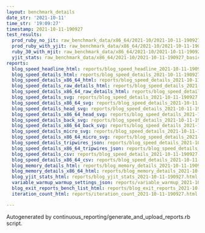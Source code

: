 ```yaml
---
layout: benchmark_details
date_str: '2021-10-11'
time_str: '19:09:27'
timestamp: 2021-10-11-190927
test_results:
  prod_ruby_no_jit: raw_benchmark_data/x86_64/2021-10/2021-10-11-190927_basic_benchmark_prod_ruby_no_jit.json
  prod_ruby_with_yjit: raw_benchmark_data/x86_64/2021-10/2021-10-11-190927_basic_benchmark_prod_ruby_with_yjit.json
  ruby_30_with_mjit: raw_benchmark_data/x86_64/2021-10/2021-10-11-190927_basic_benchmark_ruby_30_with_mjit.json
  yjit_stats: raw_benchmark_data/x86_64/2021-10/2021-10-11-190927_basic_benchmark_yjit_stats.json
reports:
  blog_speed_headline_html: reports/blog_speed_headline_2021-10-11-190927.html
  blog_speed_details_html: reports/blog_speed_details_2021-10-11-190927.html
  blog_speed_details_x86_64_html: reports/blog_speed_details_2021-10-11-190927.x86_64.html
  blog_speed_details_raw_details_html: reports/blog_speed_details_2021-10-11-190927.raw_details.html
  blog_speed_details_x86_64_raw_details_html: reports/blog_speed_details_2021-10-11-190927.x86_64.raw_details.html
  blog_speed_details_svg: reports/blog_speed_details_2021-10-11-190927.svg
  blog_speed_details_x86_64_svg: reports/blog_speed_details_2021-10-11-190927.x86_64.svg
  blog_speed_details_head_svg: reports/blog_speed_details_2021-10-11-190927.head.svg
  blog_speed_details_x86_64_head_svg: reports/blog_speed_details_2021-10-11-190927.x86_64.head.svg
  blog_speed_details_back_svg: reports/blog_speed_details_2021-10-11-190927.back.svg
  blog_speed_details_x86_64_back_svg: reports/blog_speed_details_2021-10-11-190927.x86_64.back.svg
  blog_speed_details_micro_svg: reports/blog_speed_details_2021-10-11-190927.micro.svg
  blog_speed_details_x86_64_micro_svg: reports/blog_speed_details_2021-10-11-190927.x86_64.micro.svg
  blog_speed_details_tripwires_json: reports/blog_speed_details_2021-10-11-190927.tripwires.json
  blog_speed_details_x86_64_tripwires_json: reports/blog_speed_details_2021-10-11-190927.x86_64.tripwires.json
  blog_speed_details_csv: reports/blog_speed_details_2021-10-11-190927.csv
  blog_speed_details_x86_64_csv: reports/blog_speed_details_2021-10-11-190927.x86_64.csv
  blog_memory_details_html: reports/blog_memory_details_2021-10-11-190927.html
  blog_memory_details_x86_64_html: reports/blog_memory_details_2021-10-11-190927.x86_64.html
  blog_yjit_stats_html: reports/blog_yjit_stats_2021-10-11-190927.html
  variable_warmup_warmup_settings_json: reports/variable_warmup_2021-10-11-190927.warmup_settings.json
  blog_exit_reports_bench_list_html: reports/blog_exit_reports_2021-10-11-190927.bench_list.html
  iteration_count_html: reports/iteration_count_2021-10-11-190927.html

---
```

Autogenerated by continuous_reporting/generate_and_upload_reports.rb script.
